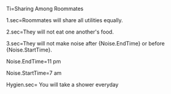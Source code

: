 Ti=Sharing Among Roommates

1.sec=Roommates will share all utilities equally.   

2.sec=They will not eat one another's food. 

3.sec=They will not make noise after {Noise.EndTime} or before {Noise.StartTime}. 

Noise.EndTime=11 pm

Noise.StartTime=7 am

Hygien.sec= You will take a shower everyday 



